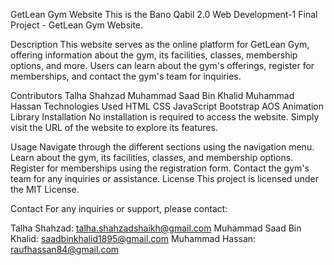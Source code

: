 GetLean Gym Website
This is the Bano Qabil 2.0 Web Development-1 Final Project - GetLean Gym Website.

Description
This website serves as the online platform for GetLean Gym, offering information about the gym, its facilities, classes, membership options, and more. Users can learn about the gym's offerings, register for memberships, and contact the gym's team for inquiries.

Contributors
Talha Shahzad
Muhammad Saad Bin Khalid
Muhammad Hassan
Technologies Used
HTML
CSS
JavaScript
Bootstrap
AOS Animation Library
Installation
No installation is required to access the website. Simply visit the URL of the website to explore its features.

Usage
Navigate through the different sections using the navigation menu.
Learn about the gym, its facilities, classes, and membership options.
Register for memberships using the registration form.
Contact the gym's team for any inquiries or assistance.
License
This project is licensed under the MIT License.

Contact
For any inquiries or support, please contact:

Talha Shahzad: talha.shahzadshaikh@gmail.com
Muhammad Saad Bin Khalid: saadbinkhalid1895@gmail.com
Muhammad Hassan: raufhassan84@gmail.com
